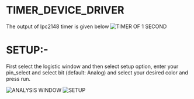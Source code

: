 # TIMER_DEVICE_DRIVER
 The output of lpc2148 timer is given below
![TIMER OF 1 SECOND](https://github.com/user-attachments/assets/2a76a23c-e1ad-4723-a469-d1152439b445)

# SETUP:-
First select the logistic window and then select setup option, enter your pin_select and select bit (default: Analog) and select your desired color and press run.

![ANALYSIS WINDOW](https://github.com/user-attachments/assets/d2c2150d-5763-48ff-80ab-d34bbdd9a8d4)
![SETUP](https://github.com/user-attachments/assets/d1e806b1-0f88-495e-b993-6991fa2ea5dd)
